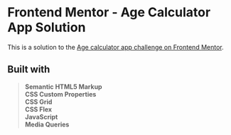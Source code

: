 # Frontend Mentor - Age Calculator App Solution

This is a solution to the [Age calculator app challenge on Frontend Mentor](https://www.frontendmentor.io/challenges/age-calculator-app-dF9DFFpj-Q).

## Built with

> **Semantic HTML5 Markup  
> CSS Custom Properties  
> CSS Grid  
> CSS Flex  
> JavaScript  
> Media Queries**
